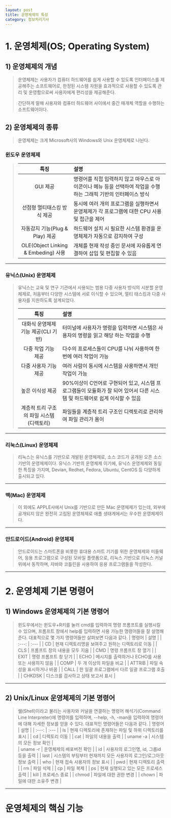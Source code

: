 ```yaml
---
layout: post
title: 운영체제의 특성
category: 정보처리기사
---
```


# 1. 운영체제(OS; Operating System)
## 1) 운영체제의 개념
> 운영체제는 사용자가 컴퓨터 하드웨어를 쉽게 사용할 수 있도록 인터페이스를 제공해주는 소프트웨어로, 한정된 시스템 자원을 효과적으로 사용할 수 있도록 관리 및 운영함으로써 사용자에게 편리성을 제공해준다. 
> 
> 간단하게 말해 사용자와 컴퓨터 하드웨어 사이에서 중간 매개체 역할을 수행하는 소프트웨어이다. 

## 2) 운영체제의 종류
> 운영체제는 크게 Microsoft사의 Windows와 Unix 운영체제로 나뉜다.
>
### 윈도우 운영체제
>
> | 특징 | 설명 |
> | :---: | :--- |
> | GUI 제공 | 명령어를 직접 입력하지 않고 마우스로 아이콘이나 메뉴 등을 선택하여 작업을 수행하는 그래픽 기반의 인터페이스 방식 | 
> | 선점형 멀티태스킹 방식 제공 | 동시에 여러 개의 프로그램을 실행하면서 운영체제가 각 프로그램에 대한 CPU 사용 및 접근을 제어 | 
> | 자동감지 기능(Plug & Play) 제공 | 하드웨어 설치 시 필요한 시스템 환경을 운영체제가 자동으로 감지하여 구성 | 
> | OLE(Object Linking & Embeding) 사용 | 개체를 현재 작성 중인 문서에 자유롭게 연결하여 삽입 및 편집할 수 있음 |
--- 
### 유닉스(Unix) 운영체제
> 유닉스는 교육 및 연구 기관에서 사용되는 범용 다중 사용자 방식의 시분할 운영체제로, 처음부터 다양한 시스템에 서로 이식할 수 있으며, 멀티 태스킹과 다중 사용자를 지원하도록 설계되었다.
> 
> | 특징 | 설명 |
> | :---: | :--- |
> | 대화식 운영체제 기능 제공(CLI 기반) | 터미널에 사용자가 명령을 입력하면 시스템은 사용자의 명령을 읽고 해당 하는 작업을 수행 | 
> | 다중 작업 기능 제공 | 다수의 프로세스들이 CPU를 나눠 사용하여 한 번에 여러 작업이 가능 | 
> | 다중 사용자 기능 제공 | 여러 사람이 동시에 시스템을 사용하면서 개인 작업이 가능 | 
> | 높은 이식성 제공 | 90%이상이 C언어로 구현되어 있고, 시스템 프로그램들이 모듈화가 잘 되어 있어서 다른 시스템 및 하드웨어로 쉽게 이식할 수 있음 |
> | 계층적 트리 구조의 파일 시스템(디렉토리) | 파일들을 계층적 트리 구조인 디렉토리로 관리하여 파일 관리가 용이 |

--- 

### 리눅스(Linux) 운영체제
> 리눅스는 유닉스를 기반으로 개발된 운영체제로, 소스 코드가 공개된 오픈 소스 기반의 운영체제이다.
> 유닉스 기반의 운영체제 이기에, 유닉스 운영체제와 동일한 특징을 가지며, Devian, Redhet, Fedora, Ubuntu, CentOS 등 다양하게 출시되고 있다.

--- 

### 맥(Mac) 운영체제
> 이 외에도 APPLE사에서 Unix를 기반으로 만든 Mac 운영체제가 있는데, 외부에 공개되지 않은 완전히 고립된 운영체제로 애플 생태계에서는 우수한 운영체제이다.
---
### 안드로이드(Android) 운영체제
> 안드로이드는 스마트폰을 비롯한 휴대용 스마트 기기를 위한 운영체제와 미들웨어, 응용 프로그램으로 구성된 모바일 플랫폼으로, 리눅스 기반으로 리눅스 커널 위에서 동작하며, 자바와 코틀린을 사용하여 응용 프로그램들을 작성한다.
--- 
# 2. 운영체제 기본 명령어
## 1) Windows 운영체제의 기본 명령어
> 윈도우에서는 윈도우+R키를 눌러 cmd를 입력하여 명령 프롬프트를 실행시킬 수 있으며, 프롬프트 창에서 help를 입력하면 사용 가능한 명령어들을 잘 설명해준다. 대표적으로 몇 가지 명령어들만 살펴보면 다음과 같다.
> | 명령어 | 설명 |
> | :---: | :--- |
> | CD | 현재 디렉토리명을 보여주고 원하는 디렉토리로 이동 |
> | CLS | 프롬프트 창의 내용을 모두 지움 |
> | CMD | 명령 프롬프트 창 열기 |
> | EXIT | 명령 프롬프트 창 닫기 |
> | ECHO | 메시지를 출력하거나 ECHO를 사용 또는 사용하지 않음 |
> | COMP | 두 개 이상의 파일을 비교 |
> | ATTRIB | 파일 속성을 표시하거나 바꿈 |
> | CALL | 한 일괄 프로그램에서 다르 일괄 프로그램 호출 |
> | CHKDSK | 디스크를 검사하고 상태 보고서 표시 |
---
## 2) Unix/Linux 운영체제의 기본 명령어
> 쉘(Shell)이라고 불리는 사용자와 커널을 연결하는 명령어 해석기(Command Line Interpreter)에 명령어를 입력하며, --help, -h, -man을 입력하여 명령어에 대해 자세한 정보를 얻을 수 있다. 대표적인 명령어들은 다음과 같다.
> | 명령어 | 설명 | 
> | :---: | :--- | 
> | ls | 현재 디렉토리에 존재하는 파일 및 하위 디렉토리를 표시 | 
> | cd | 디렉토리 이동 | 
> | cat | 파일의 내용을 출력 | 
> | uname -a | 시스템의 모든 정보 확인 |   
> | uname -r | 운영체제의 배포버전 확인 | 
> | id | 사용자의 로그인명, id, 그룹id 등을 출력 | 
> | last | 시스템의 부팅부터 현재까지 모든 사용자의 로그인/로그아웃 정보 출력 | 
> | who | 현재 접속 사용자의 정보 표시 |
> | pwd | 현재 디렉토리 출력 |
> | rm | 파일 삭제 |
> | cp | 파일 복제 |
> | ps | 현재 실행되고 있는 모든 프로세스 출력 |
> | kill | 프로세스 종료 |
> | chmod | 파일에 대한 권한 변경 |
> | chown | 파일에 대한 소유주 변경 |
---
# 운영체제의 핵심 기능